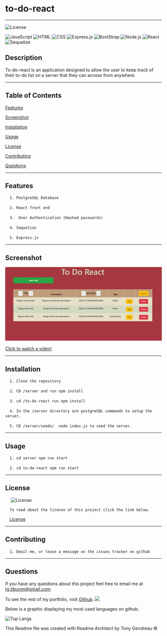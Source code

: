 # to-do-react

---

![License](https://img.shields.io/github/license/tgtiburon/to-do-react?style=flat-square)

![JavaScript](https://img.shields.io/badge/JavaScript-F7DF1E?style=for-the-badge&logo=javascript&logoColor=black)
![HTML](https://img.shields.io/badge/HTML-239120?style=for-the-badge&logo=html5&logoColor=white)
![CSS](https://img.shields.io/badge/CSS-239120?&style=for-the-badge&logo=css3&logoColor=white)
![Express.js](https://img.shields.io/badge/express.js-%23404d59.svg?style=for-the-badge&logo=express&logoColor=%2361DAFB)
![BootStrap](https://img.shields.io/badge/Bootstrap-563D7C?style=for-the-badge&logo=bootstrap&logoColor=white)
![Node.js](https://img.shields.io/badge/Node.js-43853D?style=for-the-badge&logo=node.js&logoColor=white)
![React](https://img.shields.io/badge/React-20232A?style=for-the-badge&logo=react&logoColor=61DAFB)
![Sequelize](https://img.shields.io/badge/Sequelize-52B0E7?style=for-the-badge&logo=Sequelize&logoColor=white)

## Description

To-do-react is an application designed to allow the user to keep track of their to-do list on a server that they can access from anywhere.

---

## Table of Contents

[Features](#features)

[Screenshot](#screenshot)

[Installation](#installation)

[Usage](#usage)

[License](#license)

[Contributing](#contributing)

[Questions](#questions)

---

## Features

      1. PostgreSQL Database

      2. React front end

      3.  User Authentication (Hashed passwords)

      4. Sequelize

      5. Express.js

---

## Screenshot

![](to-do-react.PNG)

[Click to watch a video!](https://watch.screencastify.com/v/UtEDzHXwZglfPGRbJlgU)

---

## Installation

      1. Clone the repository

      2. CD /server and run npm install

      3. cd /to-do-react run npm install

      4. In the /server directory are postgreSQL commands to setup the server.

      5. CD /server/seeds/  node index.js to seed the server.

---

## Usage

      1. cd server npm run start

      2. cd to-do-react npm run start

---

## License

&emsp; ![License](https://img.shields.io/github/license/tgtiburon/to-do-react?style=flat-square)

      To read about the license of this project click the link below.

&emsp;[License](https://github.com/tgtiburon/to-do-react/blob/main/LICENSE)

---

## Contributing

      1. Email me, or leave a message on the issues tracker on github

---

## Questions

If you have any questions about this project feel free to email me at <tg.tiburon@gmail.com>.

To see the rest of my portfolio, visit [Github](https://github.com/tgtiburon).
![](./images/GitHub-Mark-32px.png)

Below is a graphic displaying my most used languages on github.

![Top Langs](https://github-readme-stats.vercel.app/api/top-langs/?username=tgtiburon)

This Readme file was created with Readme Architect by Tony Gendreau &copy;
